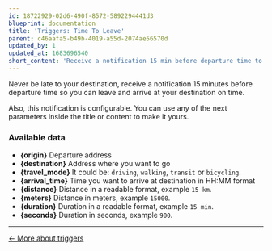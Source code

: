 ```yaml
---
id: 18722929-02d6-490f-8572-5892294441d3
blueprint: documentation
title: 'Triggers: Time To Leave'
parent: c46aafa5-b49b-4019-a55d-2074ae56570d
updated_by: 1
updated_at: 1683696540
short_content: 'Receive a notification 15 min before departure time to arrive at your destination on time.'
---
```

Never be late to your destination, receive a notification 15 minutes before departure time so you can leave and arrive at your destination on time.

Also, this notification is configurable. You can use any of the next parameters inside the title or content to make it yours.


### Available data

- **{origin}** Departure address
- **{destination}** Address where you want to go
- **{travel_mode}** It could be: `driving`, `walking`, `transit` or `bicycling`.
- **{arrival_time}** Time you want to arrive at destination in HH:MM format 
- **{distance}** Distance in a readable format, example `15 km`.
- **{meters}** Distance in meters, example `15000`.
- **{duration}** Duration in a readable format, example `15 min`.
- **{seconds}** Duration in seconds, example `900`.


---

[← More about triggers](/documentation/triggers/)